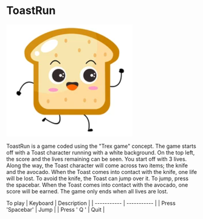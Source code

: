 # ToastRun
![Toast](https://github.com/Bethalynn/ToastRun/raw/main/CuteToast.png)


ToastRun is a game coded using the "Trex game" concept. The game starts off with a Toast character running with a white background. On the top left, the score and the lives remaining can be seen. You start off with 3 lives. Along the way, the Toast character will come across two items; the knife and the avocado. When the Toast comes into contact with the knife, one life will be lost. To avoid the knife, the Toast can jump over it. To jump, press the spacebar. When the Toast comes into contact with the avocado, one score will be earned. The game only ends when all lives are lost.

To play
| Keyboard | Description |
| ----------- | ----------- |
| Press 'Spacebar' | Jump |
| Press ' Q ' | Quit |
